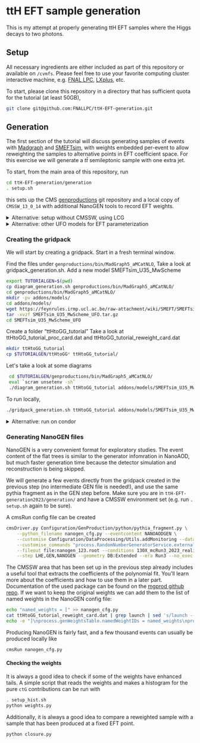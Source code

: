 # ttH EFT sample generation

This is my attempt at properly generating ttH EFT samples where the Higgs decays to two photons.

## Setup

All necessary ingredients are either included as part of this repository or
available on `/cvmfs`.  Please feel free to use your favorite computing cluster
interactive machine, e.g. [FNAL LPC](https://uscms.org/uscms_at_work/physics/computing/getstarted/uaf.shtml),
[LXplus](https://abpcomputing.web.cern.ch/computing_resources/lxplus/), etc.

To start, please clone this repository in a directory that has sufficient quota for the tutorial (at least 50GB),
```bash
git clone git@github.com:FNALLPC/ttH-EFT-generation.git
```

## Generation

The first section of the tutorial will discuss generating samples of events
with [Madgraph](https://launchpad.net/mg5amcnlo) and
[SMEFTsim](https://smeftsim.github.io/), with weights embedded per-event to
allow reweighting the samples to alternative points in EFT coefficient space.
For this exercise we will generate a $t\bar{t}$ semileptonic sample with one extra jet.

To start, from the main area of this repository, run
```bash
cd ttH-EFT-generation/generation
. setup.sh
```
this sets up the CMS [genproductions](https://github.com/cms-sw/genproductions) git repository
and a local copy of `CMSSW_13_0_14` with additional NanoGEN tools to record EFT weights.

<details>
<summary>Alternative: setup without CMSSW, using LCG</summary>
LCG stack with MG+Pythia+Delphes
</details>

<details>
<summary>Alternative: other UFO models for EFT parameterization</summary>
Alternative generators include SMEFT@NLO, Dim6Top, etc.
  These can be installed using...
</details>

### Creating the gridpack
We will start by creating a gridpack. Start in a fresh terminal window.

Find the files under `genproductions/bin/MadGraph5_aMCatNLO`, Take a look at gridpack_generation.sh. Add a new model SMEFTsim_U35_MwScheme
```bash
export TUTORIALGEN=$(pwd)
cp diagram_generation.sh genproductions/bin/MadGraph5_aMCatNLO/
cd genproductions/bin/MadGraph5_aMCatNLO/
mkdir -pv addons/models/
cd addons/models/
wget https://feynrules.irmp.ucl.ac.be/raw-attachment/wiki/SMEFT/SMEFTsim_U35_MwScheme_UFO.tar.gz
tar -xvzf SMEFTsim_U35_MwScheme_UFO.tar.gz
cd SMEFTsim_U35_MwScheme_UFO
```

Create a folder “ttHtoGG_tutorial”
Take a look at ttHtoGG_tutorial_proc_card.dat and ttHtoGG_tutorial_reweight_card.dat
```bash
mkdir ttHtoGG_tutorial
cp $TUTORIALGEN/ttHtoGG* ttHtoGG_tutorial/
```
Let's take a look at some diagrams
```bash
 cd $TUTORIALGEN/genproductions/bin/MadGraph5_aMCatNLO/
 eval `scram unsetenv -sh`
 ./diagram_generation.sh ttHtoGG_tutorial addons/models/SMEFTsim_U35_MwScheme_UFO/ttHtoGG_tutorial/
```

To run locally,
```bash
./gridpack_generation.sh ttHtoGG_tutorial addons/models/SMEFTsim_U35_MwScheme_UFO/ttHtoGG_tutorial
```

<details>
<summary>Alternative: run on condor</summary>
Condor gridpack generation works for lxplus (and LPC?) but may not work at your local cluster, depending on your cluster's batch setup. You could use CMS connect as well (link)

```bash
nohup ./submit_cmsconnect_gridpack_generation.sh ttHtoGG_tutorial addons/cards/SMEFTsim_U35_MwScheme_UFO/ttHtoGG_tutorial > ttHtoGG_tutorial.log
```
</details>

### Generating NanoGEN files

NanoGEN is a very convenient format for exploratory studies.
The event content of the flat trees is similar to the generator infomration in NanoAOD,
but much faster generation time because the detector simulation and reconstruction is being skipped.

We will generate a few events directly from the gridpack created in the previous step (no intermediate GEN file is needed!), and use the same pythia fragment as in the GEN step before.
Make sure you are in `ttH-EFT-generation2023/generation/` and have a CMSSW environment set (e.g. run `. setup.sh` again to be sure).

A cmsRun config file can be created

``` bash
cmsDriver.py Configuration/GenProduction/python/pythia_fragment.py \
    --python_filename nanogen_cfg.py --eventcontent NANOAODGEN \
    --customise Configuration/DataProcessing/Utils.addMonitoring --datatier NANOAOD \
    --customise_commands "process.RandomNumberGeneratorService.externalLHEProducer.initialSeed=123" \
    --fileout file:nanogen_123.root --conditions 130X_mcRun3_2023_realistic_v14 --beamspot Realistic25ns13p6TeVEarly2023Collision \
    --step LHE,GEN,NANOGEN --geometry DB:Extended --era Run3 --no_exec --mc -n 100

```

The CMSSW area that has been set up in the previous step already includes a useful tool that extracts the coefficients of the polynomial fit.
You'll learn more about the coefficients and how to use them in a later part.
Documentation of the used package can be found on the [mgprod github repo](https://github.com/TopEFT/mgprod#additional-notes-on-the-production-of-naod-samples).
If we want to keep the original weights we can add them to the list of named weights in the NanoGEN config file:

``` bash
echo "named_weights = [" >> nanogen_cfg.py
cat ttHtoGG_tutorial_reweight_card.dat | grep launch | sed 's/launch --rwgt_name=/"/' | sed 's/$/",/' >> nanogen_cfg.py
echo -e "]\nprocess.genWeightsTable.namedWeightIDs = named_weights\nprocess.genWeightsTable.namedWeightLabels = named_weights" >> nanogen_cfg.py
```

Producing NanoGEN is fairly fast, and a few thousand events can usually be produced locally like

``` bash
cmsRun nanogen_cfg.py
```

#### Checking the weights

It is always a good idea to check if some of the weights have enhanced tails.
A simple script that reads the weights and makes a histogram for the pure `ctG` contributions can be run with

``` bash
. setup_hist.sh
python weights.py
```

Additionally, it is always a good idea to compare a reweighted sample with a sample that has been produced at a fixed EFT point.

``` bash
python closure.py
```
